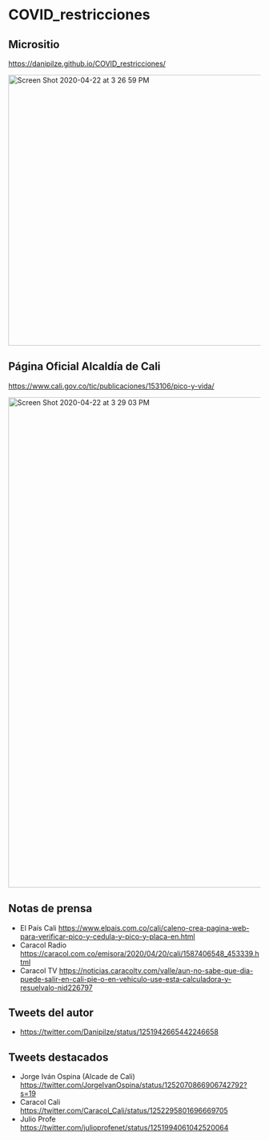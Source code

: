 # COVID_restricciones

## Micrositio 
https://danipilze.github.io/COVID_restricciones/


<img width="540" alt="Screen Shot 2020-04-22 at 3 26 59 PM" src="https://user-images.githubusercontent.com/3705866/80030492-dff7f780-84ad-11ea-8a0a-d89167086f2c.png">

## Página Oficial Alcaldía de Cali
https://www.cali.gov.co/tic/publicaciones/153106/pico-y-vida/


<img width="978" alt="Screen Shot 2020-04-22 at 3 29 03 PM" src="https://user-images.githubusercontent.com/3705866/80030577-03bb3d80-84ae-11ea-9318-04f2f56c9e2c.png">

## Notas de prensa
- El País Cali https://www.elpais.com.co/cali/caleno-crea-pagina-web-para-verificar-pico-y-cedula-y-pico-y-placa-en.html
- Caracol Radio https://caracol.com.co/emisora/2020/04/20/cali/1587406548_453339.html
- Caracol TV https://noticias.caracoltv.com/valle/aun-no-sabe-que-dia-puede-salir-en-cali-pie-o-en-vehiculo-use-esta-calculadora-y-resuelvalo-nid226797

## Tweets del autor
- https://twitter.com/Danipilze/status/1251942665442246658

## Tweets destacados
- Jorge Iván Ospina (Alcade de Cali) https://twitter.com/JorgeIvanOspina/status/1252070866906742792?s=19
- Caracol Cali https://twitter.com/Caracol_Cali/status/1252295801696669705
- Julio Profe https://twitter.com/julioprofenet/status/1251994061042520064
